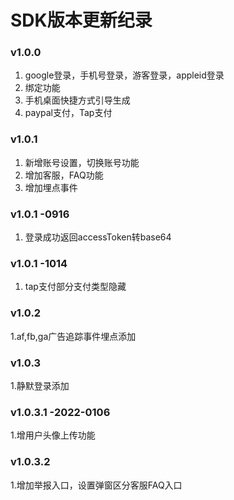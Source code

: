 
# SDK版本更新纪录 
### v1.0.0

1. google登录，手机号登录，游客登录，appleid登录
2. 绑定功能
3. 手机桌面快捷方式引导生成
4. paypal支付，Tap支付

### v1.0.1
1. 新增账号设置，切换账号功能
2. 增加客服，FAQ功能
3. 增加埋点事件

### v1.0.1 -0916
1. 登录成功返回accessToken转base64

### v1.0.1 -1014
1. tap支付部分支付类型隐藏


### v1.0.2
1.af,fb,ga广告追踪事件埋点添加

### v1.0.3
1.静默登录添加

### v1.0.3.1 -2022-0106
1.增用户头像上传功能

### v1.0.3.2
1.增加举报入口，设置弹窗区分客服FAQ入口
